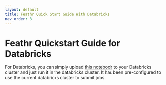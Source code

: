 ```yaml
---
layout: default
title: Feathr Quick Start Guide With Databricks
nav_order: 3
---
```


# Feathr Quickstart Guide for Databricks

For Databricks, you can simply upload [this notebook](./samples/databricks/databricks_quickstart_nyc_taxi_driver.ipynb) to your Databricks cluster and just run it in the databricks cluster. It has been pre-configured to use the current databricks cluster to submit jobs.
